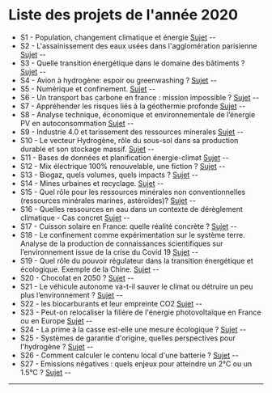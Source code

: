 
# Liste des projets de l'année 2020

- S1 - Population, changement climatique et énergie [Sujet](https://robingirard.github.io/MINES-UE14-miniprojet/Past/2020/Descriptifs/UE142020-S01-Populationetenergie.html) --
- S2 - L'assainissement des eaux usées dans l'agglomération parisienne [Sujet](https://robingirard.github.io/MINES-UE14-miniprojet/Past/2020/Descriptifs/UE142020-S02-assainissement_Paris.html) --
- S3 - Quelle transition énergétique dans le domaine des bâtiments ? [Sujet](https://robingirard.github.io/MINES-UE14-miniprojet/Past/2020/Descriptifs/UE142020-S03-Transition-Batiment.html) --
- S4 - Avion à hydrogène: espoir ou greenwashing ?   [Sujet](https://robingirard.github.io/MINES-UE14-miniprojet/Past/2020/Descriptifs/UE142020-S04-Avion-hydrogene.html) --
- S5 - Numérique et confinement. [Sujet](https://robingirard.github.io/MINES-UE14-miniprojet/Past/2020/Descriptifs/UE142020-S05-Numeriqueetconfinement.html) --
- S6 - Un transport bas carbone en france : mission impossible ?  [Sujet](https://robingirard.github.io/MINES-UE14-miniprojet/Past/2020/Descriptifs/UE142020-S06-Decarbonisation-Transport.html) --
- S7 - Appréhender les risques liés à la géothermie profonde [Sujet](https://robingirard.github.io/MINES-UE14-miniprojet/Past/2020/Descriptifs/UE142020-S07-Risque-Geothermie-Profonde.html) --
- S8 - Analyse technique, économique et environnementale de l’énergie PV en autoconsommation
 [Sujet](https://robingirard.github.io/MINES-UE14-miniprojet/Past/2020/Descriptifs/UE142020-S08-PhilippeBlanc.html) --
- S9 - Industrie 4.0 et tarissement des ressources minerales [Sujet](https://robingirard.github.io/MINES-UE14-miniprojet/Past/2020/Descriptifs/UE142020-S09-Materiaux-IA.html) --
- S10 - Le vecteur Hydrogène, rôle du sous-sol dans sa production durable et son stockage massif.
 [Sujet](https://robingirard.github.io/MINES-UE14-miniprojet/Past/2020/Descriptifs/UE142020-S10-HydrogeneStockage.html) --
- S11 - Bases de données et planification énergie-climat [Sujet](https://robingirard.github.io/MINES-UE14-miniprojet/Past/2020/Descriptifs/UE142020-S11-Database-PlanificationEnergie.html) --
- S12 - Mix électrique 100% renouvelable, une fiction ? [Sujet](https://robingirard.github.io/MINES-UE14-miniprojet/Past/2020/Descriptifs/UE142020-S12-Mix-100_-renouvelable-AM-RG.html) --
- S13 - Biogaz, quels volumes, quels impacts ? [Sujet](https://robingirard.github.io/MINES-UE14-miniprojet/Past/2020/Descriptifs/UE142020-S13-Biogaz.html) --
- S14 - Mines urbaines et recyclage. [Sujet](https://robingirard.github.io/MINES-UE14-miniprojet/Past/2020/Descriptifs/UE142020-S14-RecyclageRessourcesMinerales.html) --
- S15 - Quel rôle pour les ressources minérales non conventionnelles (ressources minérales marines, astéroïdes)?
 [Sujet](https://robingirard.github.io/MINES-UE14-miniprojet/Past/2020/Descriptifs/UE142020-S15-RessourcesMineralesNonConventionnelles.html) --
- S16 - Quelles ressources en eau dans un contexte de dérèglement climatique - Cas concret
 [Sujet](https://robingirard.github.io/MINES-UE14-miniprojet/Past/2020/Descriptifs/UE142020-S16-RessourceenEau.html) --
- S17 - Cuisson solaire en France: quelle réalité concrète ?
 [Sujet](https://robingirard.github.io/MINES-UE14-miniprojet/Past/2020/Descriptifs/UE142020-S17-CuissonSolaire.html) --
- S18 - Le confinement comme expérimentation sur le système terre. Analyse de la production de connaissances scientifiques sur l’environnement issue de la crise du Covid 19 [Sujet](https://robingirard.github.io/MINES-UE14-miniprojet/Past/2020/Descriptifs/UE142020-S18-Politique.html) --
- S19 - Quel rôle du pouvoir régulateur dans la transition énergétique et écologique. Exemple de la Chine.
 [Sujet](https://robingirard.github.io/MINES-UE14-miniprojet/Past/2020/Descriptifs/UE142020-S19-RegulationChine.html) --
- S20 - Chocolat en 2050 ? [Sujet](https://robingirard.github.io/MINES-UE14-miniprojet/Past/2020/Descriptifs/UE142020-S20-Chocolat.html) --
- S21 - Le véhicule autonome va-t-il sauver le climat ou détruire un peu plus l’environnement ?
 [Sujet](https://robingirard.github.io/MINES-UE14-miniprojet/Past/2020/Descriptifs/UE142020-S21-VehiculeAutonome.html) --
- S22 - les biocarburants et leur empreinte CO2 [Sujet](https://robingirard.github.io/MINES-UE14-miniprojet/Past/2020/Descriptifs/UE142020-S22-Biocarburants.html) --
- S23 - Peut-on relocaliser la filière de l'énergie photovoltaïque en France ou en Europe [Sujet](https://robingirard.github.io/MINES-UE14-miniprojet/Past/2020/Descriptifs/UE142020-S23-Relocaliser-FillierePV.html) --
- S24 - La prime à la casse est-elle une mesure écologique ?  [Sujet](https://robingirard.github.io/MINES-UE14-miniprojet/Past/2020/Descriptifs/UE142020-S24-Primealaconversion.html) --
- S25 - Systèmes de garantie d'origine, quelles perspectives pour l'hydrogène ? [Sujet](https://robingirard.github.io/MINES-UE14-miniprojet/Past/2020/Descriptifs/UE142020-S25-GarantieOrigine.html) --
- S26 - Comment calculer le contenu local d'une batterie ? [Sujet](https://robingirard.github.io/MINES-UE14-miniprojet/Past/2020/Descriptifs/UE142020-S26-ContenuLocal.html) --
- S27 - Emissions négatives : quels enjeux pour atteindre un 2°C ou un 1.5°C ? [Sujet](https://robingirard.github.io/MINES-UE14-miniprojet/Past/2020/Descriptifs/UE142020-S27-NETs.html) --

---
